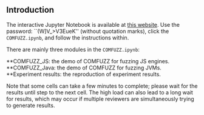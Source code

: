 ## Introduction

The interactive Jupyter Notebook is available at [this website](https://8.141.83.76:12002/). Use the password: ``(W]V_>V3EueK'' (without quotation marks), click the `COMFUZZ.ipynb`, and follow the instructions within.

There are mainly three modules in the `COMFUZZ.ipynb`:

**COMFUZZ_JS: the demo of COMFUZZ for fuzzing JS engines.
**COMFUZZ_Java: the demo of COMFUZZ for fuzzing JVMs.
**Experiment results: the reproduction of experiment results.

Note that some cells can take a few minutes to complete; please wait for the results until step to the next cell. The high load can also lead to a long wait for results, which may occur if multiple reviewers are simultaneously trying to generate results.

